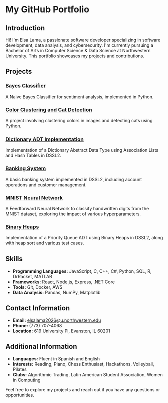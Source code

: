 # My GitHub Portfolio

## Introduction
Hi! I'm Elsa Lama, a passionate software developer specializing in software development, data analysis, and cybersecurity. I'm currently pursuing a Bachelor of Arts in Computer Science & Data Science at Northwestern University. This portfolio showcases my projects and contributions.

## Projects

### [Bayes Classifier](https://github.com/yourusername/Portfolio/tree/main/Bayes_Classifier)
A Naive Bayes Classifier for sentiment analysis, implemented in Python.

### [Color Clustering and Cat Detection](https://github.com/yourusername/Portfolio/tree/main/Color_Clustering_and_Cat_Detection)
A project involving clustering colors in images and detecting cats using Python.

### [Dictionary ADT Implementation](https://github.com/yourusername/Portfolio/tree/main/Dictionary_ADT)
Implementation of a Dictionary Abstract Data Type using Association Lists and Hash Tables in DSSL2.

### [Banking System](https://github.com/yourusername/Portfolio/tree/main/Banking_System)
A basic banking system implemented in DSSL2, including account operations and customer management.

### [MNIST Neural Network](https://github.com/yourusername/Portfolio/tree/main/MNIST_Neural_Net)
A Feedforward Neural Network to classify handwritten digits from the MNIST dataset, exploring the impact of various hyperparameters.

### [Binary Heaps](https://github.com/elsalama/Portfolio/tree/main/Binary_Heaps)
Implementation of a Priority Queue ADT using Binary Heaps in DSSL2, along with heap sort and various test cases.

## Skills
- **Programming Languages:** JavaScript, C, C++, C#, Python, SQL, R, DrRacket, MATLAB
- **Frameworks:** React, Node.js, Express, .NET Core
- **Tools:** Git, Docker, AWS
- **Data Analysis:** Pandas, NumPy, Matplotlib

## Contact Information
- **Email:** elsalama2026@u.northwestern.edu
- **Phone:** (773) 707-4068
- **Location:** 619 University Pl, Evanston, IL 60201

## Additional Information
- **Languages:** Fluent in Spanish and English
- **Interests:** Reading, Piano, Chess Enthusiast, Hackathons, Volleyball, Pilates
- **Clubs:** Algorithmic Trading, Latin American Student Association, Women in Computing

Feel free to explore my projects and reach out if you have any questions or opportunities.
